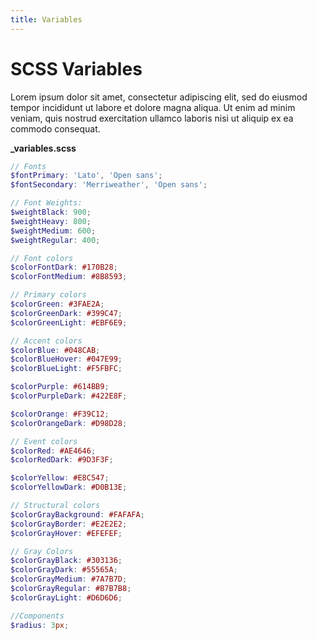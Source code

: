 ```yaml
---
title: Variables
---
```


# SCSS Variables
Lorem ipsum dolor sit amet, consectetur adipiscing elit, sed do eiusmod tempor incididunt ut labore et dolore magna aliqua. Ut enim ad minim veniam, quis nostrud exercitation ullamco laboris nisi ut aliquip ex ea commodo consequat.

**_variables.scss**


```scss
// Fonts
$fontPrimary: 'Lato', 'Open sans';
$fontSecondary: 'Merriweather', 'Open sans';

// Font Weights:
$weightBlack: 900;
$weightHeavy: 800;
$weightMedium: 600;
$weightRegular: 400;

// Font colors
$colorFontDark: #170B28;
$colorFontMedium: #8B8593;

// Primary colors
$colorGreen: #3FAE2A;
$colorGreenDark: #399C47;
$colorGreenLight: #EBF6E9;

// Accent colors
$colorBlue: #048CAB;
$colorBlueHover: #047E99;
$colorBlueLight: #F5FBFC;

$colorPurple: #614BB9;
$colorPurpleDark: #422E8F;

$colorOrange: #F39C12;
$colorOrangeDark: #D98D28;

// Event colors
$colorRed: #AE4646;
$colorRedDark: #9D3F3F;

$colorYellow: #E8C547;
$colorYellowDark: #D0B13E;

// Structural colors
$colorGrayBackground: #FAFAFA;
$colorGrayBorder: #E2E2E2;
$colorGrayHover: #EFEFEF;

// Gray Colors
$colorGrayBlack: #303136;
$colorGrayDark: #55565A;
$colorGrayMedium: #7A7B7D;
$colorGrayRegular: #B7B7B8;
$colorGrayLight: #D6D6D6;

//Components
$radius: 3px;

```


